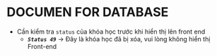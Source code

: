 # DOCUMEN FOR DATABASE
- Cần kiểm tra `status` của khóa học trước khi hiển thị lên front end
  - ***`Status 49`*** -> Đây là khóa học đã bị xóa, vui lòng không hiển thị Front-end